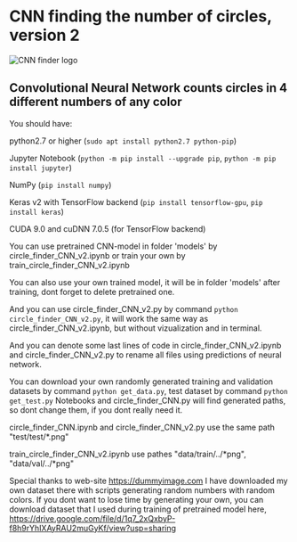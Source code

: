 # CNN finding the number of circles, version 2
![CNN finder logo](https://raw.githubusercontent.com/vadimfedulov321/CNN-finding-the-number-of-circles-v2/master/logo/index.png)
## Convolutional Neural Network counts circles in 4 different numbers of any color

You should have:

python2.7 or higher (`sudo apt install python2.7 python-pip`)

Jupyter Notebook (`python -m pip install --upgrade pip`, `python -m pip install jupyter`)

NumPy (`pip install numpy`)

Keras v2 with TensorFlow backend (`pip install tensorflow-gpu`, `pip install keras`)

CUDA 9.0 and cuDNN 7.0.5 (for TensorFlow backend)



You can use pretrained CNN-model in folder 'models' by circle_finder_CNN_v2.ipynb or train your own by train_circle_finder_CNN_v2.ipynb

You can also use your own trained model, it will be in folder 'models' after training, dont forget to delete pretrained one.

And you can use circle_finder_CNN_v2.py by command `python circle_finder_CNN_v2.py`, it will work the same way as circle_finder_CNN_v2.ipynb,
but without vizualization and in terminal.

And you can denote some last lines of code in circle_finder_CNN_v2.ipynb and circle_finder_CNN_v2.py to rename all files using predictions of neural network.

You can download your own randomly generated training and validation datasets by command `python get_data.py`, test dataset by command `python get_test.py` Notebooks and circle_finder_CNN.py will find generated paths, so dont change
them, if you dont really need it.

circle_finder_CNN.ipynb and circle_finder_CNN_v2.py use the same path "test/test/*.png"

train_circle_finder_CNN_v2.ipynb use pathes "data/train/../*png", "data/val/../*png"

Special thanks to web-site https://dummyimage.com I have downloaded my own dataset there with scripts generating random numbers with random colors. If you dont want to lose time by generating your
own, you can download dataset that I used during training of pretrained model here, https://drive.google.com/file/d/1q7_2xQxbyP-f8h9rYhIXAyRAU2muGyKf/view?usp=sharing
